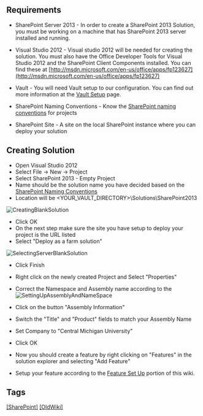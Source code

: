 ## ​​Requirements

*   SharePoint Server 2013 - In order to create a SharePoint 2013 Solution, you must be working on a machine that has SharePoint 2013 server installed and running.
*   Visual Studio 2012 - Visual studio 2012 will be needed for creating the solution. You must also have the Office Developer Tools for Visual Studio 2012 and the SharePoint Client Components installed. You can find these at [http://msdn.microsoft.com/en-us/office/apps/fp123627](http://msdn.microsoft.com/en-us/office/apps/fp123627)
*   Vault - You will need Vault setup to our configuration. You can find out more information at the [Vault Setup](/sites/it/WebTeam/wiki/HowTo/Pages/Vault.aspx) page.  

*   SharePoint Naming Conventions - Know the [SharePoint naming conventions](Naming-Conventions#SharePoint) for projects
*   SharePoint Site - A site on the local SharePoint instance where you can deploy your solution  

## Creating Solution

*   Open Visual Studio 2012
*   Select File -> New -> Project
*   Select SharePoint 2013 - Empty Project
*   Name should be the solution name you have decided based on the [SharePoint Naming Conventions](Naming-Conventions#SharePoint)
*   Location will be <YOUR_VAULT_DIRECTORY>\Solutions\SharePoint2013

![CreatingBlankSolution](/uploads/0e6cb6bf1116ac436835f022adfc7527/CreatingBlankSolution.PNG)

*   Click OK
*   On the next step make sure the site you have setup to deploy your project is the URL listed
*   Select "Deploy as a farm solution"

![SelectingServerBlankSolution](/uploads/862ea1c760f7bfc9d20226de3fc4c14f/SelectingServerBlankSolution.PNG)

*   <span>Click Finish</span>
*   Right click on the newly created Project and Select "Properties"
*   Correct the Namespace and Assembly name according to the <span>![SettingUpAssemblyAndNameSpace](/uploads/a123f480e3ff92c7a2dfa6ac39cb4076/SettingUpAssemblyAndNameSpace.PNG)</span>


*   Click on the button "Assembly Information"
*   Switch the "Title" and "Product" fields to match your Assembly Name
*   Set Company to "Central Michigan University"
*   Click OK
*   Now you should create a feature by right clicking on "Features" in the solution explorer and selecting "Add Feature"
*   Setup your feature according to the [Feature Set Up](https://code.cmich.edu/IT-AppDevelopment/Documentation/wiki/wikis/how-to-setup-a-sharepoint-feature) portion of this wiki.

## Tags
[[SharePoint]](https://code.cmich.edu/search?project_id=365&repository_ref=master&scope=wiki_blobs&search=SharePointTag)
[[OldWiki]](https://code.cmich.edu/search?project_id=365&repository_ref=master&scope=wiki_blobs&search=OldWikiTag)
